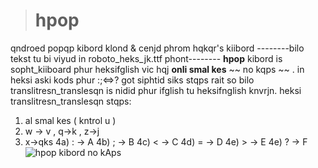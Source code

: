 > # hpop
qndroed popqp kibord klond &amp; cenjd phrom hqkqr's kiibord
--------bilo tekst tu bi viyud in roboto_heks_jk.ttf phont--------
**hpop** kibord is sopht_kiiboard phur heksifglish vic hqj **onli smal kes**  ~~ no kqps ~~ .
in heksi aski kods phur :;&lt;=&gt;? got siphtid siks stqps rait
so bilo translitresn_translesqn is nidid phur 
ifglish tu heksifnglish knvrjn.
heksi translitresn_translesqn stqps:
1) al smal kes ( kntrol u )
2) w -> v , q->k , z->j
3) x->qks 
4a) : -> A 
4b) ; -> B
4c) < -> C
4d) = -> D 
4e) > -> E 
4e) ? -> F
![hpop kibord no kAps](https://i.pinimg.com/originals/f7/0d/ae/f70daee69cf53d101c1e5af0303aca52.gif)

